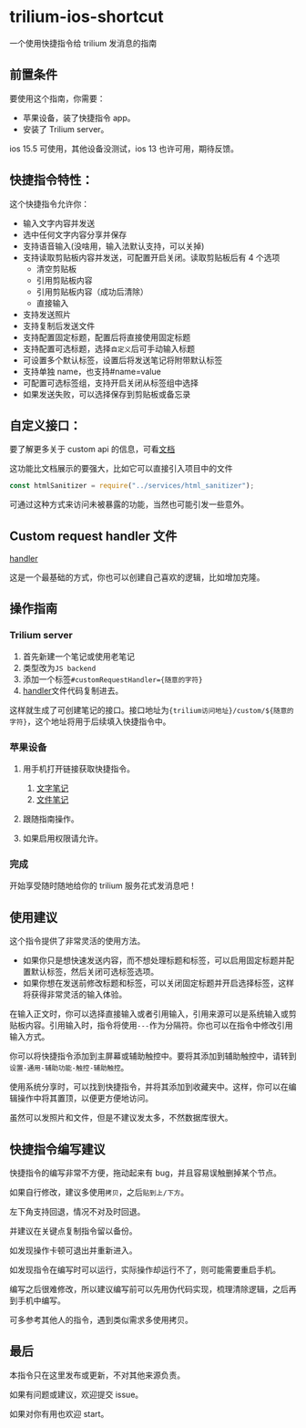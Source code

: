 # trilium-ios-shortcut

一个使用快捷指令给 trilium 发消息的指南

## 前置条件

要使用这个指南，你需要：

-   苹果设备，装了快捷指令 app。
-   安装了 Trilium server。

ios 15.5 可使用，其他设备没测试，ios 13 也许可用，期待反馈。

## 快捷指令特性：

这个快捷指令允许你：

-   输入文字内容并发送
-   选中任何文字内容分享并保存
-   支持语音输入(没啥用，输入法默认支持，可以关掉)
-   支持读取剪贴板内容并发送，可配置开启关闭。读取剪贴板后有 4 个选项
    -   清空剪贴板
    -   引用剪贴板内容
    -   引用剪贴板内容（成功后清除）
    -   直接输入
-   支持发送照片
-   支持复制后发送文件
-   支持配置固定标题，配置后将直接使用固定标题
-   支持配置可选标题，选择`自定义`后可手动输入标题
-   可设置多个默认标签，设置后将发送笔记将附带默认标签
-   支持单独 name，也支持#name=value
-   可配置可选标签组，支持开启关闭从标签组中选择
-   如果发送失败，可以选择保存到剪贴板或备忘录

## 自定义接口：

要了解更多关于 custom api 的信息，可看[文档](https://github.com/zadam/trilium/wiki/Custom-request-handler)

这功能比文档展示的要强大，比如它可以直接引入项目中的文件

```js
const htmlSanitizer = require("../services/html_sanitizer");
```

可通过这种方式来访问未被暴露的功能，当然也可能引发一些意外。

## Custom request handler 文件

[handler](./handler.js)

这是一个最基础的方式，你也可以创建自己喜欢的逻辑，比如增加克隆。

## 操作指南

### Trilium server

1. 首先新建一个笔记或使用老笔记
2. 类型改为`JS backend`
3. 添加一个标签`#customRequestHandler={随意的字符} `
4. [handler](./handler.js)文件代码复制进去。

这样就生成了可创建笔记的接口。接口地址为`{trilium访问地址}/custom/${随意的字符}`，这个地址将用于后续填入快捷指令中。

### 苹果设备

1. 用手机打开链接获取快捷指令。

    1. [文字笔记](https://www.icloud.com/shortcuts/61b090d648ab44e9bba5de51ed9a9390)
    2. [文件笔记](https://www.icloud.com/shortcuts/338e4922664c4d9cb3e60c78a782ff10)

2. 跟随指南操作。
3. 如果启用权限请允许。

### 完成

开始享受随时随地给你的 trilium 服务花式发消息吧！

## 使用建议

这个指令提供了非常灵活的使用方法。

-   如果你只是想快速发送内容，而不想处理标题和标签，可以启用固定标题并配置默认标签，然后关闭可选标签选项。
-   如果你想在发送前修改标题和标签，可以关闭固定标题并开启选择标签，这样将获得非常灵活的输入体验。

在输入正文时，你可以选择直接输入或者引用输入，引用来源可以是系统输入或剪贴板内容。引用输入时，指令将使用`---`作为分隔符。你也可以在指令中修改引用输入方式。

你可以将快捷指令添加到主屏幕或辅助触控中。要将其添加到辅助触控中，请转到`设置-通用-辅助功能-触控-辅助触控`。

使用系统分享时，可以找到快捷指令，并将其添加到收藏夹中。这样，你可以在编辑操作中将其置顶，以便更方便地访问。



虽然可以发照片和文件，但是不建议发太多，不然数据库很大。

## 快捷指令编写建议

快捷指令的编写非常不方便，拖动起来有 bug，并且容易误触删掉某个节点。

如果自行修改，建议多使用`拷贝`，之后`贴到上/下方`。

左下角支持回退，情况不对及时回退。

并建议在关键点复制指令留以备份。

如发现操作卡顿可退出并重新进入。

如发现指令在编写时可以运行，实际操作却运行不了，则可能需要重启手机。

编写之后很难修改，所以建议编写前可以先用伪代码实现，梳理清除逻辑，之后再到手机中编写。

可多参考其他人的指令，遇到类似需求多使用拷贝。

## 最后

本指令只在这里发布或更新，不对其他来源负责。

如果有问题或建议，欢迎提交 issue。

如果对你有用也欢迎 start。
